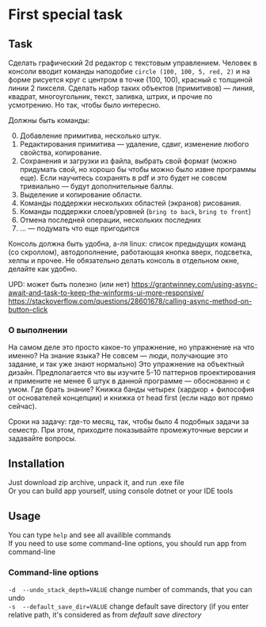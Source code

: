 # First special task

## Task
Сделать графический 2d редактор с текстовым управлением. Человек в консоли вводит команды наподобие `circle (100, 100, 5, red, 2)` и на форме рисуется круг с центром в точке (100, 100), красный с толщиной линии 2 пикселя. Сделать набор таких объектов (примитивов) — линия, квадрат, многоугольник, текст, заливка, штрих, и прочие по усмотрению. Но так, чтобы было интересно.

Должны быть команды:

0. Добавление примитива, несколько штук.
1. Редактирования примитива — удаление, сдвиг, изменение любого свойства, копирование.
2. Сохранения и загрузки из файла, выбрать свой формат (можно придумать свой, но хорошо бы чтобы можно было извне программы еще). Если научитесь сохранять в pdf и это будет не совсем тривиально — будут дополнительные баллы.
3. Выделение и копирование области.
4. Команды поддержки нескольких областей (экранов) рисования.
5. Команды поддержки слоев/уровней (`bring to back`, `bring to front`)
6. Отмена последней операции, нескольких последних
7. … — подумать что еще пригодится

Консоль должна быть удобна, а-ля linux: список предыдущих команд (со скроллом), автодополнение, работающая кнопка вверх, подсветка, хелпы и прочее. Не обязательно делать консоль в отдельном окне, делайте как удобно.

UPD: может быть полезно (или нет)
<https://grantwinney.com/using-async-await-and-task-to-keep-the-winforms-ui-more-responsive/>
<https://stackoverflow.com/questions/28601678/calling-async-method-on-button-click>

### О выполнении

На самом деле это просто какое-то упражнение, но упражнение на что именно? На знание языка? Не совсем — люди, получающие это задание, и так уже знают нормально) Это упражнение на объектный дизайн. Предполагается что вы изучите 5-10 паттернов проектирования и примените не менее 6 штук в данной программе — обоснованно и с умом. Где брать знание? Книжка банды четырех (хардкор + философия от основателей концепции) и книжка от head first (если надо вот прямо сейчас). 

Сроки на задачу: где-то месяц, так, чтобы было 4 подобных задачи за семестр. При этом, приходите показывайте промежуточные версии и задавайте вопросы.

## Installation
Just download zip archive, unpack it, and run .exe file \
Or you can build app yourself, using console dotnet or your IDE tools

## Usage
You can type `help` and see all availible commands \
If you need to use some command-line options, you should run app from command-line
### Command-line options
`-d  --undo_stack_depth=VALUE`    change number of commands, that you can undo \
`-s  --default_save_dir=VALUE`    change default save directory (if you enter relative path, it's considered as from *default save directory*
